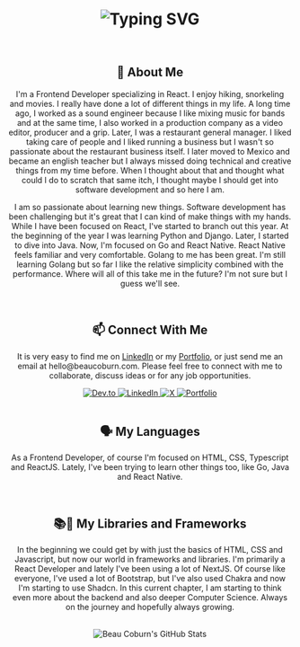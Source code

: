 <div align="center">
    <h1>
        <img src="https://readme-typing-svg.herokuapp.com?font=Jetbrains+mono&size=40&duration=3000&color=33FF33&center=true&vCenter=true&width=435&lines=Hi...;I'm+Beau+Coburn;This+is...;...my+Github;" alt="Typing SVG"/>
    </h1>
</div>
<br>
<div align="center">
    <h2>👋 About Me</h2>
    <p>I'm a Frontend Developer specializing in React. I enjoy hiking, snorkeling and movies. I really have done a lot of different things in my life. A long time ago, I worked as a sound engineer because I like mixing music for bands and at the same time, I also worked in a production company as a video editor, producer and a grip. Later, I was a restaurant general manager. I liked taking care of people and I liked running a business but I wasn't so passionate about the restaurant business itself. I later moved to Mexico and became an english teacher but I always missed doing technical and creative things from my time before. When I thought about that and thought what could I do to scratch that same itch, I thought maybe I should get into software development and so here I am.</p>
    <p>I am so passionate about learning new things. Software development has been challenging but it's great that I can kind of make things with my hands. While I have been focused on React, I've started to branch out this year. At the beginning of the year I was learning Python and Django. Later, I started to dive into Java. Now, I'm focused on Go and React Native. React Native feels familiar and very comfortable. Golang to me has been great. I'm still learning Golang but so far I like the relative simplicity combined with the performance. Where will all of this take me in the future? I'm not sure but I guess we'll see.</p>
</div>
<br>
<div align="center">
    <h2>📫 Connect With Me</h2>
    <p>It is very easy to find me on <a href="https://www.linkedin.com/in/beau-coburn/">LinkedIn</a> or my <a href="https://www.beaucoburn.com">Portfolio</a>, or just send me an email at hello@beaucoburn.com. Please feel free to connect with me to collaborate, discuss ideas or for any job opportunities.</p>
    <a href="https://dev.to/beaucoburn">
        <img src="https://img.shields.io/badge/BeauCoburn-0A0A0A?style=for-the-badge&logo=devdotto&logoColor=white" alt="Dev.to"/>
    </a>
    <a href="https://www.linkedin.com/in/beau-coburn/">
        <img src="https://img.shields.io/badge/BeauCoburn-0077B5?style=for-the-badge&logo=linkedin&logoColor=white" alt="LinkedIn"/>
    </a>
    <a href="https://x.com/BeauCoburn">
        <img src="https://img.shields.io/badge/@BeauCoburn-555555?style=for-the-badge&logo=x&logoColor=white" alt="X"/>
    </a>
    <a href="https://www.beaucoburn.com">
        <img src="https://img.shields.io/badge/Portfolio-FF5733?style=for-the-badge&logoColor=white" alt="Portfolio"/>
    </a>
</div>
<br>
<div align="center">
    <h2>🗣️ My Languages</h2>
    <p>As a Frontend Developer, of course I'm focused on HTML, CSS, Typescript and ReactJS.  Lately, I've been trying to learn other things too, like Go, Java and React Native.</p>
</div>
<br>
<div align="center">
    <h2>📚📖 My Libraries and Frameworks</h2>
    <p>In the beginning we could get by with just the basics of HTML, CSS and Javascript, but now our world in frameworks and libraries.  I'm primarily a React Developer and lately I've been using a lot of NextJS.  Of course like everyone, I've used a lot of Bootstrap, but I've also used Chakra and now I'm starting to use Shadcn.  In this current chapter, I am starting to think even more about the backend and also deeper Computer Science.  Always on the journey and hopefully always growing.</p>
</div>
<br>
<div align="center">
    <img src="https://github-profile-summary-cards.vercel.app/api/cards/profile-details?username=beaucoburn&theme=github_dark" alt="Beau Coburn's GitHub Stats"/>
</div>

<!---
beaucoburn/beaucoburn is a ✨ special ✨ repository because its `README.md` (this file) appears on your GitHub profile.
You can click the Preview link to take a look at your changes.
--->
